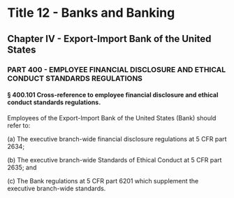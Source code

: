 
# Title 12 - Banks and Banking
## Chapter IV - Export-Import Bank of the United States
### PART 400 - EMPLOYEE FINANCIAL DISCLOSURE AND ETHICAL CONDUCT STANDARDS REGULATIONS
#### § 400.101 Cross-reference to employee financial disclosure and ethical conduct standards regulations.

Employees of the Export-Import Bank of the United States (Bank) should refer to:

(a) The executive branch-wide financial disclosure regulations at 5 CFR part 2634;

(b) The executive branch-wide Standards of Ethical Conduct at 5 CFR part 2635; and

(c) The Bank regulations at 5 CFR part 6201 which supplement the executive branch-wide standards.
